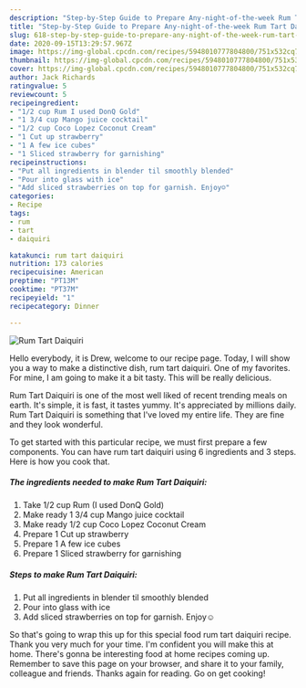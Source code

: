 ```yaml
---
description: "Step-by-Step Guide to Prepare Any-night-of-the-week Rum Tart Daiquiri"
title: "Step-by-Step Guide to Prepare Any-night-of-the-week Rum Tart Daiquiri"
slug: 618-step-by-step-guide-to-prepare-any-night-of-the-week-rum-tart-daiquiri
date: 2020-09-15T13:29:57.967Z
image: https://img-global.cpcdn.com/recipes/5948010777804800/751x532cq70/rum-tart-daiquiri-recipe-main-photo.jpg
thumbnail: https://img-global.cpcdn.com/recipes/5948010777804800/751x532cq70/rum-tart-daiquiri-recipe-main-photo.jpg
cover: https://img-global.cpcdn.com/recipes/5948010777804800/751x532cq70/rum-tart-daiquiri-recipe-main-photo.jpg
author: Jack Richards
ratingvalue: 5
reviewcount: 5
recipeingredient:
- "1/2 cup Rum I used DonQ Gold"
- "1 3/4 cup Mango juice cocktail"
- "1/2 cup Coco Lopez Coconut Cream"
- "1 Cut up strawberry"
- "1 A few ice cubes"
- "1 Sliced strawberry for garnishing"
recipeinstructions:
- "Put all ingredients in blender til smoothly blended"
- "Pour into glass with ice"
- "Add sliced strawberries on top for garnish. Enjoy☺"
categories:
- Recipe
tags:
- rum
- tart
- daiquiri

katakunci: rum tart daiquiri 
nutrition: 173 calories
recipecuisine: American
preptime: "PT13M"
cooktime: "PT37M"
recipeyield: "1"
recipecategory: Dinner

---
```



![Rum Tart Daiquiri](https://img-global.cpcdn.com/recipes/5948010777804800/751x532cq70/rum-tart-daiquiri-recipe-main-photo.jpg)

Hello everybody, it is Drew, welcome to our recipe page. Today, I will show you a way to make a distinctive dish, rum tart daiquiri. One of my favorites. For mine, I am going to make it a bit tasty. This will be really delicious.



Rum Tart Daiquiri is one of the most well liked of recent trending meals on earth. It's simple, it is fast, it tastes yummy. It's appreciated by millions daily. Rum Tart Daiquiri is something that I've loved my entire life. They are fine and they look wonderful.


To get started with this particular recipe, we must first prepare a few components. You can have rum tart daiquiri using 6 ingredients and 3 steps. Here is how you cook that.

<!--inarticleads1-->

##### The ingredients needed to make Rum Tart Daiquiri:

1. Take 1/2 cup Rum (I used DonQ Gold)
1. Make ready 1 3/4 cup Mango juice cocktail
1. Make ready 1/2 cup Coco Lopez Coconut Cream
1. Prepare 1 Cut up strawberry
1. Prepare 1 A few ice cubes
1. Prepare 1 Sliced strawberry for garnishing




<!--inarticleads2-->

##### Steps to make Rum Tart Daiquiri:

1. Put all ingredients in blender til smoothly blended
1. Pour into glass with ice
1. Add sliced strawberries on top for garnish. Enjoy☺




So that's going to wrap this up for this special food rum tart daiquiri recipe. Thank you very much for your time. I'm confident you will make this at home. There's gonna be interesting food at home recipes coming up. Remember to save this page on your browser, and share it to your family, colleague and friends. Thanks again for reading. Go on get cooking!
